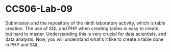 # CCS06-Lab-09
Submission and the repository of the ninth laboratory activity, which is table creation. 
The use of SQL and PHP when creating tables is easy to create, but hard to master. Understanding this is very crucial for data scientists, and data analysts. Now, you will understand what's it like to create a table done in PHP and SQL. 
